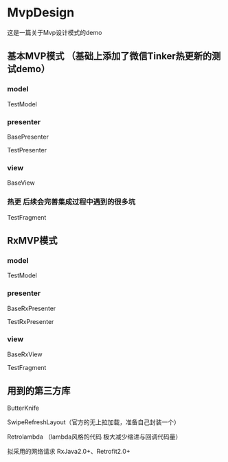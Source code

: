 # MvpDesign
这是一篇关于Mvp设计模式的demo
## 基本MVP模式 （基础上添加了微信Tinker热更新的测试demo）
### model
 TestModel
### presenter
 BasePresenter

 TestPresenter
### view
BaseView
### 热更  后续会完善集成过程中遇到的很多坑

TestFragment

## RxMVP模式
### model
 TestModel
### presenter
 BaseRxPresenter

 TestRxPresenter
### view
BaseRxView

TestFragment


## 用到的第三方库
ButterKnife

SwipeRefreshLayout（官方的无上拉加载，准备自己封装一个）

Retrolambda （lambda风格的代码  极大减少缩进与回调代码量）

拟采用的网络请求 RxJava2.0+、Retrofit2.0+
